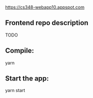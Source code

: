 https://cs348-webapp10.appspot.com

## Frontend repo description
TODO

## Compile:
yarn

## Start the app:
yarn start
 

